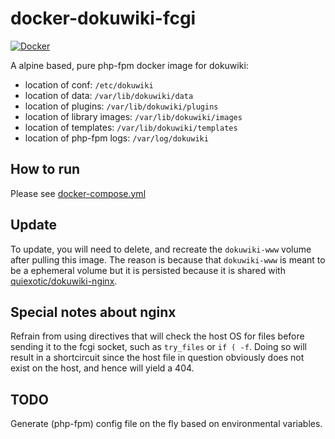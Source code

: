 # docker-dokuwiki-fcgi

[![Docker](https://github.com/Hellyna/docker-dokuwiki-fcgi/actions/workflows/docker-publish.yml/badge.svg)](https://github.com/Hellyna/docker-dokuwiki-fcgi/actions/workflows/docker-publish.yml)

A alpine based, pure php-fpm docker image for dokuwiki:

+ location of conf: `/etc/dokuwiki`
+ location of data: `/var/lib/dokuwiki/data`
+ location of plugins: `/var/lib/dokuwiki/plugins`
+ location of library images: `/var/lib/dokuwiki/images`
+ location of templates: `/var/lib/dokuwiki/templates`
+ location of php-fpm logs: `/var/log/dokuwiki`

## How to run

Please see [docker-compose.yml](https://github.com/Hellyna/docker-dokuwiki-fcgi/blob/master/docker-compose.yml)


## Update

To update, you will need to delete, and recreate the `dokuwiki-www` volume after pulling this image. The reason is because that `dokuwiki-www` is meant to be a ephemeral volume but it is persisted because it is shared with [quiexotic/dokuwiki-nginx](https://github.com/Hellyna/docker-dokuwiki-nginx).

## Special notes about nginx

Refrain from using directives that will check the host OS for files before sending it to the fcgi socket, such as `try_files` or `if ( -f`. Doing so will result in a shortcircuit since the host file in question obviously does not exist on the host, and hence will yield a 404.

## TODO

Generate (php-fpm) config file on the fly based on environmental variables.
